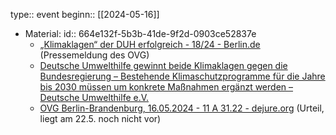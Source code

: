 type:: event
beginn:: [[2024-05-16]]

- Material:
  id:: 664e132f-5b3b-41de-9f2d-0903ce52837e
	- [„Klimaklagen“ der DUH erfolgreich - 18/24 - Berlin.de](https://www.berlin.de/gerichte/oberverwaltungsgericht/presse/pressemitteilungen/2024/pressemitteilung.1447632.php "„Klimaklagen“ der DUH erfolgreich - 18/24 - Berlin.de") (Pressemeldung des OVG)
	- [Deutsche Umwelthilfe gewinnt beide Klimaklagen gegen die Bundesregierung – Bestehende Klimaschutzprogramme für die Jahre bis 2030 müssen um konkrete Maßnahmen ergänzt werden – Deutsche Umwelthilfe e.V.](https://www.duh.de/presse/pressemitteilungen/pressemitteilung/deutsche-umwelthilfe-gewinnt-beide-klimaklagen-gegen-die-bundesregierung-bestehende-klimaschutzpro/)
	- [OVG Berlin-Brandenburg, 16.05.2024 - 11 A 31.22 - dejure.org](https://dejure.org/dienste/vernetzung/rechtsprechung?Gericht=OVG%20Berlin-Brandenburg&Datum=16.05.2024&Aktenzeichen=11%20A%2031.22 "OVG Berlin-Brandenburg, 16.05.2024 - 11 A 31.22 - dejure.org") (Urteil, liegt am 22.5. noch nicht vor)